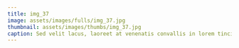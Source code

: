 ```yaml
--- 
title: img_37
image: assets/images/fulls/img_37.jpg 
thumbnail: assets/images/thumbs/img_37.jpg 
caption: Sed velit lacus, laoreet at venenatis convallis in lorem tincidunt. 
--- 
```

